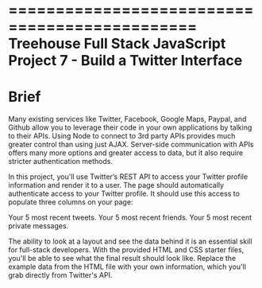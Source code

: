 ==============================================
Treehouse Full Stack JavaScript
Project 7 - Build a Twitter Interface
==============================================

Brief
=====

Many existing services like Twitter, Facebook, Google Maps, Paypal, and Github allow you to leverage their code in your own applications by talking to their APIs. Using Node to connect to 3rd party APIs provides much greater control than using just AJAX. Server-side communication with APIs offers many more options and greater access to data, but it also require stricter authentication methods.

In this project, you'll use Twitter’s REST API to access your Twitter profile information and render it to a user. The page should automatically authenticate access to your Twitter profile. It should use this access to populate three columns on your page:

Your 5 most recent tweets.
Your 5 most recent friends.
Your 5 most recent private messages.

The ability to look at a layout and see the data behind it is an essential skill for full-stack developers. With the provided HTML and CSS starter files, you'll be able to see what the final result should look like. Replace the example data from the HTML file with your own information, which you'll grab directly from Twitter's API.
